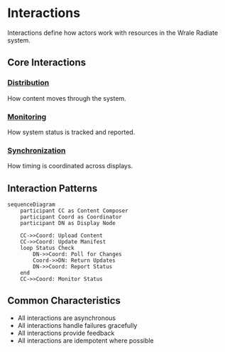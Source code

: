 # Interactions

Interactions define how actors work with resources in the Wrale Radiate system.

## Core Interactions

### [Distribution](distribution/)
How content moves through the system.

### [Monitoring](monitoring/)
How system status is tracked and reported.

### [Synchronization](synchronization/)
How timing is coordinated across displays.

## Interaction Patterns

```mermaid
sequenceDiagram
    participant CC as Content Composer
    participant Coord as Coordinator
    participant DN as Display Node
    
    CC->>Coord: Upload Content
    CC->>Coord: Update Manifest
    loop Status Check
        DN->>Coord: Poll for Changes
        Coord->>DN: Return Updates
        DN->>Coord: Report Status
    end
    CC->>Coord: Monitor Status
```

## Common Characteristics

- All interactions are asynchronous
- All interactions handle failures gracefully
- All interactions provide feedback
- All interactions are idempotent where possible